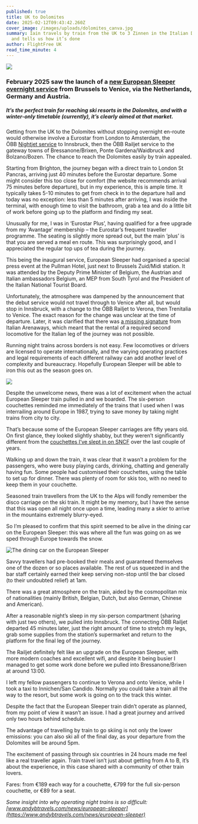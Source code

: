 ```yaml
---
published: true
title: UK to Dolomites
date: 2025-02-12T09:43:42.260Z
cover_image: /images/uploads/dolomites_canva.jpg
summary: Iain travels by train from the UK to 3 Zinnen in the Italian Dolomites
  and tells us how it’s done
author: FlightFree UK
read_time_minute: 4
---
```

![](/images/uploads/ski-lifts-dolomites-imartin.jpg)

### February 2025 saw the launch of a [new European Sleeper overnight service](https://www.europeansleeper.eu/bolzano) from Brussels to Venice, via the Netherlands, Germany and Austria.

##### It’s the perfect train for reaching ski resorts in the Dolomites, and with a winter-only timetable (currently), it’s clearly aimed at that market. 

Getting from the UK to the Dolomites without stopping overnight en-route would otherwise involve a Eurostar from London to Amsterdam, the ÖBB [Nightjet service](https://skiflightfree.org/tag/nightjet/) to Innsbruck, then the ÖBB Railjet service to the gateway towns of Bressanone/Brixen, Ponte Gardena/Waidbruck and Bolzano/Bozen. The chance to reach the Dolomites easily by train appealed.

Starting from Brighton, the journey began with a direct train to London St Pancras, arriving just 40 minutes before the Eurostar departure. Some might consider this too close for comfort (the website recommends arrival 75 minutes before departure), but in my experience, this is ample time. It typically takes 5-10 minutes to get from check in to the departure hall and today was no exception: less than 5 minutes after arriving, I was inside the terminal, with enough time to visit the bathroom, grab a tea and do a little bit of work before going up to the platform and finding my seat.

Unusually for me, I was in ‘Eurostar Plus’, having qualified for a free upgrade from my ‘Avantage’ membership – the Eurostar’s frequent traveller programme. The seating is slightly more spread out, but the main ‘plus’ is that you are served a meal en route. This was surprisingly good, and I appreciated the regular top ups of tea during the journey.

This being the inaugural service, European Sleeper had organised a special press event at the Pullman Hotel, just next to Brussels Zuid/Midi station. It was attended by the Deputy Prime Minister of Belgium, the Austrian and Italian ambassadors Belgium, an MEP from South Tyrol and the President of the Italian National Tourist Board.

Unfortunately, the atmosphere was dampened by the announcement that the debut service would not travel through to Venice after all, but would stop in Innsbruck, with a change to the ÖBB Railjet to Verona, then Trenitalia to Venice. The exact reason for the change was unclear at the time of departure. Later, it was clarified that there was [a missing signature](https://www.railtech.com/all/2025/02/07/european-sleeper-meltdown-the-missing-signature-that-sunk-the-brussels-venice-night-train/) from Italian Arenaways, which meant that the rental of a required second locomotive for the Italian leg of the journey was not possible. 

Running night trains across borders is not easy. Few locomotives or drivers are licensed to operate internationally, and the varying operating practices and legal requirements of each different railway can add another level of complexity and bureaucracy. Hopefully European Sleeper will be able to iron this out as the season goes on.

![](/images/uploads/european-sleeper-ian-imartin.jpg)

Despite the unwelcome news, there was a lot of excitement when the actual European Sleeper train pulled in and we boarded. The six-person couchettes reminded me immediately of the trains that I used when I was interrailing around Europe in 1987, trying to save money by taking night trains from city to city.

That’s because some of the European Sleeper carriages are fifty years old. On first glance, they looked slightly shabby, but they weren’t significantly different from the [couchettes I’ve slept in on SNCF](https://skiflightfree.org/uk-to-corsica-train-ferry-flight-free/) over the last couple of years.

Walking up and down the train, it was clear that it wasn’t a problem for the passengers, who were busy playing cards, drinking, chatting and generally having fun. Some people had customised their couchettes, using the table to set up for dinner. There was plenty of room for skis too, with no need to keep them in your couchette.

Seasoned train travellers from the UK to the Alps will fondly remember the disco carriage on the ski train. It might be my memory, but I have the sense that this was open all night once upon a time, leading many a skier to arrive in the mountains extremely blurry-eyed.

So I’m pleased to confirm that this spirit seemed to be alive in the dining car on the European Sleeper: this was where all the fun was going on as we sped through Europe towards the snow.

![](/images/uploads/european-sleeper-dining-car-imartin.jpg "The dining car on the European Sleeper")

Savvy travellers had pre-booked their meals and guaranteed themselves one of the dozen or so places available. The rest of us squeezed in and the bar staff certainly earned their keep serving non-stop until the bar closed (to their undoubted relief) at 1am.

There was a great atmosphere on the train, aided by the cosmopolitan mix of nationalities (mainly British, Belgian, Dutch, but also German, Chinese and American).

After a reasonable night’s sleep in my six-person compartment (sharing with just two others), we pulled into Innsbruck. The connecting ÖBB Railjet departed 45 minutes later, just the right amount of time to stretch my legs, grab some supplies from the station’s supermarket and return to the platform for the final leg of the journey.

The Railjet definitely felt like an upgrade on the European Sleeper, with more modern coaches and excellent wifi, and despite it being busier I managed to get some work done before we pulled into Bressanone/Brixen at around 13:00. 

I left my fellow passengers to continue to Verona and onto Venice, while I took a taxi to Innichen/San Candido. Normally you could take a train all the way to the resort, but some work is going on to the track this winter.

Despite the fact that the European Sleeper train didn’t operate as planned, from my point of view it wasn’t an issue. I had a great journey and arrived only two hours behind schedule.

The advantage of travelling by train to go skiing is not only the lower emissions: you can also ski all of the final day, as your departure from the Dolomites will be around 5pm.

The excitement of passing through six countries in 24 hours made me feel like a real traveller again. Train travel isn’t just about getting from A to B, it’s about the experience, in this case shared with a community of other train lovers.

Fares: from €189 each way for a couchette, €799 for the full six-person couchette, or €89 for a seat.

*S﻿ome insight into why operating night trains is so difficult: [www.andybtravels.com/news/european-sleeper](https://www.andybtravels.com/news/european-sleeper)*